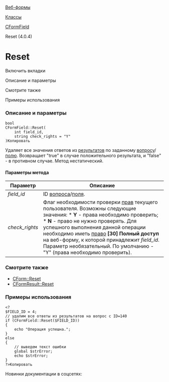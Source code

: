[Веб-формы](/api_help/form/index.php)

[Классы](/api_help/form/classes/index.php)

[CFormField](/api_help/form/classes/cformfield/index.php)

Reset (4.0.4)

Reset
=====

Включить вкладки

Описание и параметры

Смотрите также

Примеры использования

### Описание и параметры

```
bool
CFormField::Reset(
	int field_id,
	string check_rights = "Y"
)Копировать
```

Удаляет все значения ответов из [результатов](/api_help/form/terms.php#result) по заданному [вопросу](/api_help/form/terms.php#question)/[полю](/api_help/form/terms.php#field). Возвращает "true" в случае положительного результата, и "false" - в противном случае. Метод нестатический.

#### Параметры метода

| Параметр | Описание |
| --- | --- |
| *field\_id* | ID [вопроса](/api_help/form/terms.php#question)/[поля](/api_help/form/terms.php#field). |
| *check\_rights* | Флаг необходимости проверки [прав](/api_help/form/terms.php#permissions) текущего пользователя. Возможны следующие значения:  * **Y** - права необходимо проверить; * **N** - право не нужно проверять.  Для успешного выполнения данной операции необходимо иметь [право](/api_help/form/terms.php#permissions#form) **[30] Полный доступ** на веб-форму, к которой принадлежит *field\_id*.   Параметр необязательный. По умолчанию - "Y" (права необходимо проверить). |

### Смотрите также

* [CForm::Reset](/api_help/form/classes/cform/reset.php)
* [CFormResult::Reset](/api_help/form/classes/cformresult/reset.php)

### Примеры использования

```
<?
$FIELD_ID = 4;
// удалим все ответы из результатов на вопрос с ID=140
if (CFormField::Reset($FIELD_ID))
{
	echo "Операция успешна.";
}
else
{
	// выведем текст ошибки
	global $strError;
	echo $strError;
}
?>Копировать
```

Новинки документации в соцсетях: